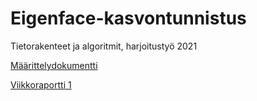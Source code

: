 # Eigenface-kasvontunnistus
Tietorakenteet ja algoritmit, harjoitustyö 2021

[Määrittelydokumentti](dokumentaatio/maarittelydokumentti.md)

[Viikkoraportti 1](dokumentaatio/viikkoraportti-1.md)
